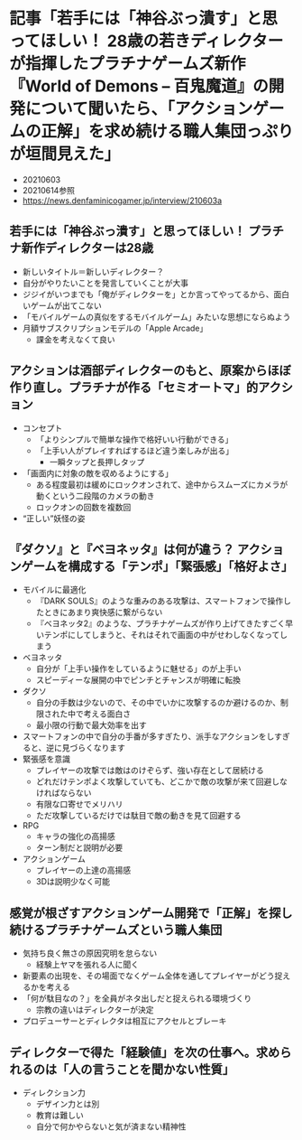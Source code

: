
# 記事「若手には「神谷ぶっ潰す」と思ってほしい！ 28歳の若きディレクターが指揮したプラチナゲームズ新作『World of Demons – 百鬼魔道』の開発について聞いたら、「アクションゲームの正解」を求め続ける職人集団っぷりが垣間見えた」
- 20210603
- 20210614参照
- https://news.denfaminicogamer.jp/interview/210603a

## 若手には「神谷ぶっ潰す」と思ってほしい！ プラチナ新作ディレクターは28歳
- 新しいタイトル＝新しいディレクター？
- 自分がやりたいことを発言していくことが大事
- ジジイがいつまでも「俺がディレクターを」とか言ってやってるから、面白いゲームが出てこない
- 「モバイルゲームの真似をするモバイルゲーム」みたいな思想にならぬよう
- 月額サブスクリプションモデルの「Apple Arcade」
    - 課金を考えなくて良い

## アクションは酒部ディレクターのもと、原案からほぼ作り直し。プラチナが作る「セミオートマ」的アクション
- コンセプト
    - 「よりシンプルで簡単な操作で格好いい行動ができる」
    - 「上手い人がプレイすればするほど違う楽しみが出る」
        - 一瞬タップと長押しタップ
- 「画面内に対象の敵を収めるようにする」
    - ある程度最初は緩めにロックオンされて、途中からスムーズにカメラが動くという二段階のカメラの動き
    - ロックオンの回数を複数回
- “正しい”妖怪の姿

## 『ダクソ』と『ベヨネッタ』は何が違う？ アクションゲームを構成する「テンポ」「緊張感」「格好よさ」
- モバイルに最適化
    - 『DARK SOULS』のような重みのある攻撃は、スマートフォンで操作したときにあまり爽快感に繋がらない
    - 『ベヨネッタ2』のような、プラチナゲームズが作り上げてきたすごく早いテンポにしてしまうと、それはそれで画面の中がせわしなくなってしまう
- ベヨネッタ
    - 自分が「上手い操作をしているように魅せる」のが上手い
    - スピーディーな展開の中でピンチとチャンスが明確に転換
- ダクソ
    - 自分の手数は少ないので、その中でいかに攻撃するのか避けるのか、制限された中で考える面白さ
    - 最小限の行動で最大効率を出す
- スマートフォンの中で自分の手番が多すぎたり、派手なアクションをしすぎると、逆に見づらくなります
- 緊張感を意識
    - プレイヤーの攻撃では敵はのけぞらず、強い存在として居続ける
    - どれだけテンポよく攻撃していても、どこかで敵の攻撃が来て回避しなければならない
    - 有限な口寄せでメリハリ
    - ただ攻撃しているだけでは駄目で敵の動きを見て回避する
- RPG
    - キャラの強化の高揚感
    - ターン制だと説明が必要
- アクションゲーム
    - プレイヤーの上達の高揚感
    - 3Dは説明少なく可能

## 感覚が根ざすアクションゲーム開発で「正解」を探し続けるプラチナゲームズという職人集団
- 気持ち良く無さの原因究明を怠らない
    - 経験上ヤマを張れる人に聞く
- 新要素の出現を、その場面でなくゲーム全体を通してプレイヤーがどう捉えるかを考える
- 「何が駄目なの？」を全員がネタ出しだと捉えられる環境づくり
    - 宗教の違いはディレクターが決定
- プロデューサーとディレクタは相互にアクセルとブレーキ

## ディレクターで得た「経験値」を次の仕事へ。求められるのは「人の言うことを聞かない性質」
- ディレクション力
    - デザイン力とは別
    - 教育は難しい
    - 自分で何かやらないと気が済まない精神性
